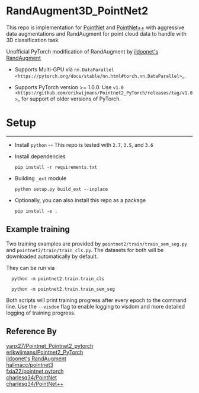 # RandAugment3D_PointNet2

This repo is implementation for [PointNet](http://openaccess.thecvf.com/content_cvpr_2017/papers/Qi_PointNet_Deep_Learning_CVPR_2017_paper.pdf) and [PointNet++](http://papers.nips.cc/paper/7095-pointnet-deep-hierarchical-feature-learning-on-point-sets-in-a-metric-space.pdf) with aggressive data augmentations and RandAugment for point cloud data to handle with 3D classification task

Unofficial PyTorch modification of RandAugment by [ildoonet's RandAugment](https://github.com/ildoonet/pytorch-randaugment)


* Supports Multi-GPU via `nn.DataParallel <https://pytorch.org/docs/stable/nn.html#torch.nn.DataParallel>`_.

* Supports PyTorch version >= 1.0.0.  Use `v1.0 <https://github.com/erikwijmans/Pointnet2_PyTorch/releases/tag/v1.0>`_
  for support of older versions of PyTorch.

# Setup
-----

* Install ``python`` -- This repo is tested with ``2.7``, ``3.5``, and ``3.6``


* Install dependencies

  ```pip install -r requirements.txt```


* Building `_ext` module

  ```python setup.py build_ext --inplace```


* Optionally, you can also install this repo as a package
  
  ```pip install -e .```


Example training
------------------

Two training examples are provided by ``pointnet2/train/train_sem_seg.py`` and ``pointnet2/train/train_cls.py``.
The datasets for both will be downloaded automatically by default.


They can be run via

```
  python -m pointnet2.train.train_cls

  python -m pointnet2.train.train_sem_seg
```

Both scripts will print training progress after every epoch to the command line.  Use the ``--visdom`` flag to
enable logging to visdom and more detailed logging of training progress.


## Reference By
[yanx27/Pointnet_Pointnet2_pytorch](https://github.com/yanx27/Pointnet_Pointnet2_pytorch)<br>
[erikwijmans/Pointnet2_PyTorch](https://github.com/erikwijmans/Pointnet2_PyTorch)<br>
[ildoonet's RandAugment](https://github.com/ildoonet/pytorch-randaugment)<br>
[halimacc/pointnet3](https://github.com/halimacc/pointnet3)<br>
[fxia22/pointnet.pytorch](https://github.com/fxia22/pointnet.pytorch)<br>
[charlesq34/PointNet](https://github.com/charlesq34/pointnet) <br>
[charlesq34/PointNet++](https://github.com/charlesq34/pointnet2)

